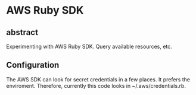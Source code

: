 # AWS Ruby SDK

## abstract

Experimenting with AWS Ruby SDK. 
Query available resources, etc.


## Configuration

The AWS SDK can look for secret credentials in a few places.
It prefers the enviroment. Therefore, currently this code
looks in ~/.aws/credentials.rb.


